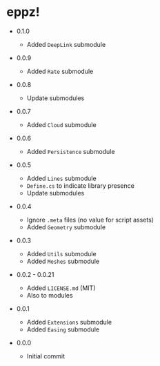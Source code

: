 # eppz!


* 0.1.0

	+ Added `DeepLink` submodule

* 0.0.9

	+ Added `Rate` submodule

* 0.0.8

	+ Update submodules

* 0.0.7

	+ Added `Cloud` submodule

* 0.0.6

	+ Added `Persistence` submodule

* 0.0.5

	+ Added `Lines` submodule
	+ `Define.cs` to indicate library presence
	+ Update submodules

* 0.0.4

	+ Ignore `.meta` files (no value for script assets)
	+ Added `Geometry` submodule

* 0.0.3

	+ Added `Utils` submodule
	+ Added `Meshes` submodule

* 0.0.2 - 0.0.21

	+ Added `LICENSE.md` (MIT)
	+ Also to modules

* 0.0.1

	+ Added `Extensions` submodule
	+ Added `Easing` submodule

* 0.0.0

	+ Initial commit